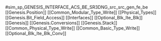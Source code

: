 #sim_sp_GENESIS_INTERFACE_ACS_BE_SR3DNG_src_src_gen_fe_be
[[Genesis.Position]]
[[Common_Modular_Type_Write]]
[[Physical_Types]]
[[Genesis.Bit_Field_Access]]
[[Interfaces]]
[[Optional_Blk_Ite_Blk]]
[[Genesis]]
[[Genesis.Conversions]]
[[Genesis.Stack]]
[[Common_Physical_Type_Write]]
[[Common_Basic_Type_Write]]
[[Optional_Blk_Ite_Blk_Conv]]
